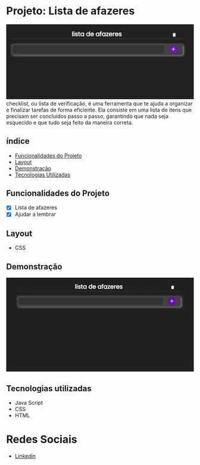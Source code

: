 # Projeto: Lista de afazeres
![LabelCalculadora](/assets/todolist.png)
checklist, ou lista de verificação, é uma ferramenta que te ajuda a organizar e finalizar tarefas de forma eficiente. Ela consiste em uma lista de itens que precisam ser concluídos passo a passo, garantindo que nada seja esquecido e que tudo seja feito da maneira correta.

## índice
- <a href="#funcionalidades-do-projeto">Funcionalidades do Projeto</a>
- <a href="#Layout">Layout<a>
- <a href="#demonstração">Demonstração<a>
- <a href="#tecnologias-utilizadas">Tecnologias Utilizadas<a>

## Funcionalidades do Projeto
- [x] Lista de afazeres
- [x] Ajudar a lembrar

## Layout
- CSS
<!--"Imagens"-->

## Demonstração
![Link demonstraçãoo](/assets/todolist.gif)

## Tecnologias utilizadas
- Java Script
- CSS
- HTML

<!--## Como rodar este o projeto?-->

<!--## Autores
<img> -->

# Redes Sociais

- [Linkedin](https://www.linkedin.com/in/luan-estifer-rodrigues-pereira-7577a2285/)

<!--## Proximos passos-->
